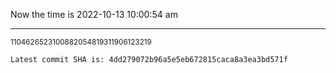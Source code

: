 Now the time is 2022-10-13 10:00:54 am

---

<small>1104626523100882054819311906123219</small>

```txt
Latest commit SHA is: 4dd279072b96a5e5eb672815caca8a3ea3bd571f
```
